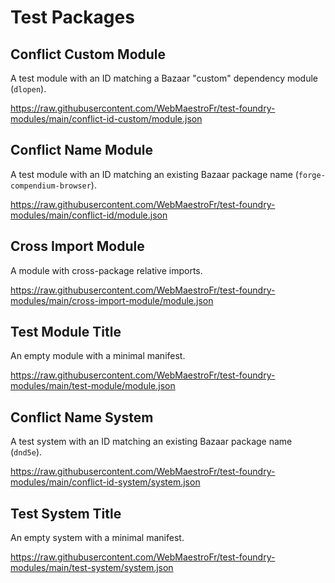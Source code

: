 # Test Packages

## Conflict Custom Module

A test module with an ID matching a Bazaar "custom" dependency module (`dlopen`).

https://raw.githubusercontent.com/WebMaestroFr/test-foundry-modules/main/conflict-id-custom/module.json

## Conflict Name Module

A test module with an ID matching an existing Bazaar package name (`forge-compendium-browser`).

https://raw.githubusercontent.com/WebMaestroFr/test-foundry-modules/main/conflict-id/module.json

## Cross Import Module

A module with cross-package relative imports.

https://raw.githubusercontent.com/WebMaestroFr/test-foundry-modules/main/cross-import-module/module.json

## Test Module Title

An empty module with a minimal manifest.

https://raw.githubusercontent.com/WebMaestroFr/test-foundry-modules/main/test-module/module.json

## Conflict Name System

A test system with an ID matching an existing Bazaar package name (`dnd5e`).

https://raw.githubusercontent.com/WebMaestroFr/test-foundry-modules/main/conflict-id-system/system.json

## Test System Title

An empty system with a minimal manifest.

https://raw.githubusercontent.com/WebMaestroFr/test-foundry-modules/main/test-system/system.json

